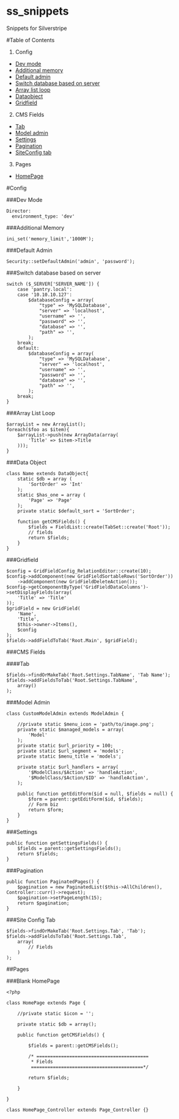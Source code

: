 ss_snippets
===========

Snippets for Silverstripe

#Table of Contents

1. Config
  * [Dev mode](#dev-mode)
  * [Additional memory](#additional-memory)
  * [Default admin](#default-admin)
  * [Switch database based on server](#switch-database-based-on-server)
  * [Array list loop](#array-list-loop)
  * [Dataobject](#data-object)
  * [Gridfield](#gridfield)
2. CMS Fields
  * [Tab](#tab)
  * [Model admin](#model-admin)
  * [Settings](#settings)
  * [Pagination](#pagination)
  * [SiteConfig tab](#siteconfig-tab)
3. Pages
  * [HomePage](#homepage)

#Config

###Dev Mode

```
Director:
  environment_type: 'dev'
```

###Additional Memory

```
ini_set('memory_limit','1000M');
```

###Default Admin

```
Security::setDefaultAdmin('admin', 'password');
```

###Switch database based on server

```
switch ($_SERVER['SERVER_NAME']) {
    case 'pantry.local':
    case '10.10.10.127':
        $databaseConfig = array(
            "type" => 'MySQLDatabase',
            "server" => 'localhost',
            "username" => '',
            "password" => '',
            "database" => '',
            "path" => '',
        );
    break;
    default:
        $databaseConfig = array(
            "type" => 'MySQLDatabase',
            "server" => 'localhost',
            "username" => '',
            "password" => '',
            "database" => '',
            "path" => '',
        );
    break;
}
```

###Array List Loop
```
$arrayList = new ArrayList();
foreach($foo as $item){
    $arrayList->push(new ArrayData(array(
        'Title' => $item->Title
    )));
}
```

###Data Object

```
class Name extends DataObject{
    static $db = array (
        'SortOrder' => 'Int'
    );
    static $has_one = array (
        'Page' => 'Page'
    );
    private static $default_sort = 'SortOrder';

    function getCMSFields() {
        $fields = FieldList::create(TabSet::create('Root'));
        // fields
        return $fields;
    }
}
```

###Gridfield

```
$config = GridFieldConfig_RelationEditor::create(10);
$config->addComponent(new GridFieldSortableRows('SortOrder'))
    ->addComponent(new GridFieldDeleteAction());
$config->getComponentByType('GridFieldDataColumns')->setDisplayFields(array(
    'Title' => 'Title'
));
$gridField = new GridField(
    'Name',
    'Title',
    $this->owner->Items(),
    $config
);
$fields->addFieldToTab('Root.Main', $gridField);
```

###CMS Fields

####Tab

```
$fields->findOrMakeTab('Root.Settings.TabName', 'Tab Name');
$fields->addFieldsToTab('Root.Settings.TabName',
    array()
);
```

###Model Admin

```
class CustomModelAdmin extends ModelAdmin {

    //private static $menu_icon = 'path/to/image.png';
    private static $managed_models = array(
        'Model'
    );
    private static $url_priority = 100;
    private static $url_segment = 'models';
    private static $menu_title = 'models';

    private static $url_handlers = array(
        '$ModelClass/$Action' => 'handleAction',
        '$ModelClass/$Action/$ID' => 'handleAction',
    );

    public function getEditForm($id = null, $fields = null) {
        $form = parent::getEditForm($id, $fields);
        // Form biz
        return $form;
    }
}
```

###Settings

```
public function getSettingsFields() {
    $fields = parent::getSettingsFields();
    return $fields;
}
```

###Pagination

```
public function PaginatedPages() {
    $pagination = new PaginatedList($this->AllChildren(), Controller::curr()->request);
    $pagination->setPageLength(15);
    return $pagination;
}
```

###Site Config Tab

```
$fields->findOrMakeTab('Root.Settings.Tab', 'Tab');
$fields->addFieldsToTab('Root.Settings.Tab',
    array(
        // Fields
    )
);
```

##Pages

###Blank HomePage

```
<?php

class HomePage extends Page {

    //private static $icon = '';

    private static $db = array();

    public function getCMSFields() {

        $fields = parent::getCMSFields();

        /* =========================================
         * Fields
         =========================================*/

        return $fields;

    }

}

class HomePage_Controller extends Page_Controller {}
```
